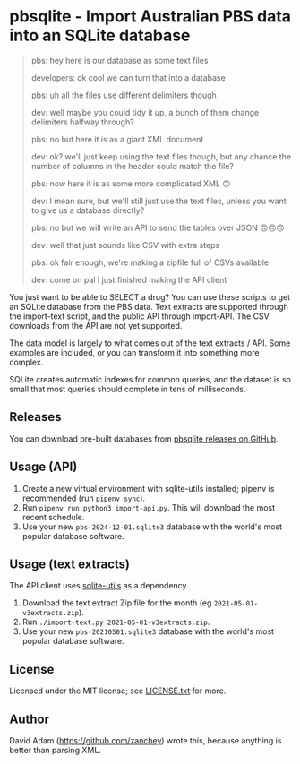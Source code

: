 # pbsqlite - Import Australian PBS data into an SQLite database

> pbs: hey here is our database as some text files
> 
> developers: ok cool we can turn that into a database
> 
> pbs: uh all the files use different delimiters though
> 
> dev: well maybe you could tidy it up, a bunch of them change delimiters halfway through?
> 
> pbs: no but here it is as a giant XML document
> 
> dev: ok? we'll just keep using the text files though, but any chance the number of columns in the header could match the file?
> 
> pbs: now here it is as some more complicated XML 🙃
> 
> dev: I mean sure, but we'll still just use the text files, unless you want to give us a database directly?
> 
> pbs: no but we will write an API to send the tables over JSON 🙃🙃🙃
>
> dev: well that just sounds like CSV with extra steps
>
> pbs: ok fair enough, we're making a zipfile full of CSVs available
>
> dev: come on pal I just finished making the API client

You just want to be able to SELECT a drug? You can use these scripts to get an SQLite database from the PBS data. Text extracts are supported through the import-text script, and the public API through import-API. The CSV downloads from the API are not yet supported.

The data model is largely to what comes out of the text extracts / API. Some examples are included, or you can transform it into something more complex.

SQLite creates automatic indexes for common queries, and the dataset is so small that most queries should complete in tens of milliseconds.

## Releases

You can download pre-built databases from [pbsqlite releases on GitHub](https://github.com/zanchey/pbsqlite/releases/).

## Usage (API)

1. Create a new virtual environment with sqlite-utils installed; pipenv is recommended (run `pipenv sync`).
1. Run `pipenv run python3 import-api.py`. This will download the most recent schedule.
1. Use your new `pbs-2024-12-01.sqlite3` database with the world's most popular database software.

## Usage (text extracts)

The API client uses [sqlite-utils](https://sqlite-utils.datasette.io/) as a dependency.

1. Download the text extract Zip file for the month (eg `2021-05-01-v3extracts.zip`).
1. Run `./import-text.py 2021-05-01-v3extracts.zip`.
1. Use your new `pbs-20210501.sqlite3` database with the world's most popular database software.

## License

Licensed under the MIT license; see [LICENSE.txt](LICENSE.txt) for more.

## Author

David Adam (https://github.com/zanchey) wrote this, because anything is better than parsing XML.
